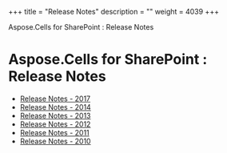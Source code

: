+++
title = "Release Notes" 
description = "" 
weight = 4039 
+++

Aspose.Cells for SharePoint : Release Notes  

# Aspose.Cells for SharePoint : Release Notes


*   [Release Notes - 2017](https://docs2.aspose.com/cells/sharepoint/releasenotes/releasenotes-2017/)
*   [Release Notes - 2014](https://docs2.aspose.com/cells/sharepoint/releasenotes/releasenotes-2014/)
*   [Release Notes - 2013](https://docs2.aspose.com/cells/sharepoint/releasenotes/releasenotes-2013/)
*   [Release Notes - 2012](https://docs2.aspose.com/cells/sharepoint/releasenotes/releasenotes-2012/)
*   [Release Notes - 2011](https://docs2.aspose.com/cells/sharepoint/releasenotes/releasenotes-2011/)
*   [Release Notes - 2010](https://docs2.aspose.com/cells/sharepoint/releasenotes/releasenotes-2010/)

